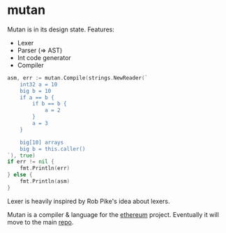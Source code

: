 mutan
=====

Mutan is in its design state. Features:

* Lexer
* Parser (=> AST)
* Int code generator
* Compiler

```go
asm, err := mutan.Compile(strings.NewReader(`
	int32 a = 10
	big b = 10
	if a == b {
		if b == b {
			a = 2
		}
		a = 3
	}

	big[10] arrays
	big b = this.caller()
`), true)
if err != nil {
	fmt.Println(err)
} else {
	fmt.Println(asm)
}
```

Lexer is heavily inspired by Rob Pike's idea about lexers.

Mutan is a compiler & language for the [ethereum](http://ethereum.org) project.
Eventually it will move to the main [repo](https://github.com/ethereum).
